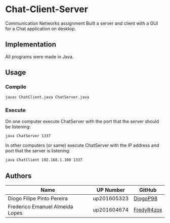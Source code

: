 # Chat-Client-Server
Communication Networks assignment
Built a server and client with a GUI for a Chat application on desktop.


## Implementation
All programs were made in Java.


## Usage
### Compile
```bash
javac ChatClient.java ChatServer.java
```
### Execute
On one computer execute ChatServer with the port that the server should be listening:
```bash
java ChatServer 1337
```

In other computers (or same) execute ChatServer with the IP address and port that the server is listening:
```bash
java ChatClient 192.168.1.100 1337
```


## Authors
| Name                            | UP Number   | GitHub                                          |
| ------------------------------- | ----------- | ----------------------------------------------- |
| Diogo Filipe Pinto Pereira      | up201605323 | [DiogoP98](https://github.com/DiogoP98)         |
| Frederico Emanuel Almeida Lopes | up201604674 | [FredyR4zox](https://www.github.com/FredyR4zox) |

